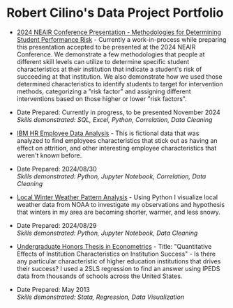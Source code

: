 # Robert Cilino's Data Project Portfolio

* [2024 NEAIR Conference Presentation - Methodologies for Determining Student Performance Risk]() - Currently a work-in-process while preparing this presentation accepted to be presented at the 2024 NEAIR Conference. We demonstrate a few methodologies that people at different skill levels can utilize to determine specific student characteristics at their institution that indicate a student's risk of succeeding at that institution. We also demonstrate how we used those determined characteristics to identify students to target for intervention methods, categorizing a "risk factor" and assigning different interventions based on those higher or lower "risk factors".
* Date Prepared: Currently in progress, to be presented November 2024
\
*Skills demonstrated: SQL, Excel, Python, Correlation, Data Cleaning*

* [IBM HR Employee Data Analysis]() - This is fictional data that was analyzed to find employees characteristics that stick out as having an effect on attrition, and other interesting employee characteristics that weren't known before.
* Date Prepared: 2024/08/30
\
*Skills demonstrated: Python, Jupyter Notebook, Correlation, Data Cleaning*

* [Local Winter Weather Pattern Analysis](https://rawcdn.githack.com/rcilino/Data-Project-Portfolio/49719b2953ea8e7cc1954ae756d11c7dc3f6f44f/Local_Winter_Weather_Analysis.html) - Using Python I visualize local weather data from NOAA to investigate my observations and hypothesis that winters in my area are becoming shorter, warmer, and less snowy.
* Date Prepared: 2024/08/29
\
*Skills demonstrated: Python, Jupyter Notebook, Data Cleaning*

* [Undergraduate Honors Thesis in Econometrics](https://github.com/rcilino/Data-Project-Portfolio/blob/main/Econometrics_Thesis-Quantitative_Effects_of_Institution_Characteristics_on_Institution_Success.png) - Title: "Quantitative Effects of Institution Characteristics on Institution Success" - Is there any particular characteristic of higher education institutions that drives their success? I used a 2SLS regression to find an answer using IPEDS data from thousands of schools across the United States.
* Date Prepared: May 2013
\
*Skills demonstrated: Stata, Regression, Data Visualization*


